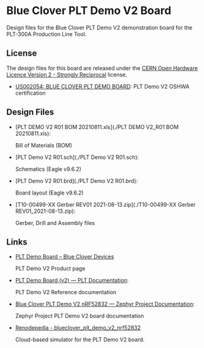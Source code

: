 # Blue Clover PLT Demo V2 Board

Design files for the Blue Clover PLT Demo V2 demonstration
board for the PLT-300A Production Line Tool.

## License

The design files for this board are released under the
[CERN Open Hardware Licence Version 2 - Strongly Reciprocal](LICENSE)
license.

- [US002054: BLUE CLOVER PLT DEMO BOARD](https://certification.oshwa.org/us002054.html):
  PLT Demo V2 OSHWA certification

## Design Files

- [PLT DEMO V2 R01 BOM 20210811.xls](./PLT DEMO V2_R01 BOM 20210811.xls):

  Bill of Materials (BOM)

- [PLT Demo V2 R01.sch](./PLT Demo V2 R01.sch):

  Schematics (Eagle v9.6.2)

- [PLT Demo V2 R01.brd](./PLT Demo V2 R01.brd):

  Board layout (Eagle v9.6.2)

- [T10-00499-XX Gerber REV01 2021-08-13.zip](./T10-00499-XX Gerber REV01_2021-08-13.zip):

  Gerber, Drill and Assembly files

## Links

- [PLT Demo Board – Blue Clover Devices](https://bcdevices.com/products/plt-demo-board)

  PLT Demo V2 Product page

- [PLT Demo Board (v2) — PLT Documentation](https://docs.pltcloud.com/acc/pltdemov2/):

  PLT Demo V2 Reference documentation

- [Blue Clover PLT Demo V2 nRF52832 — Zephyr Project Documentation](https://docs.zephyrproject.org/latest/boards/arm/blueclover_plt_demo_v2_nrf52832/doc/index.html):

  Zephyr Project PLT Demo V2 board documentation

- [Renodepedia - blueclover\_plt\_demo\_v2\_nrf52832](https://zephyr-dashboard.renode.io/renodepedia/boards/blueclover_plt_demo_v2_nrf52832/)

  Cloud-based simulator for the PLT Demo V2 board.
